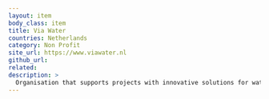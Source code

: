 ```yaml
---
layout: item
body_class: item
title: Via Water
countries: Netherlands
category: Non Profit
site_url: https://www.viawater.nl
github_url: 
related: 
description: >
  Organisation that supports projects with innovative solutions for water problems facing affected African cities
---
```

